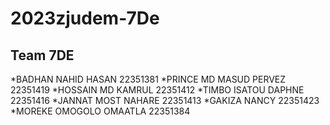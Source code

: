 # 2023zjudem-7De
## Team 7DE
*BADHAN NAHID HASAN 22351381
*PRINCE MD MASUD PERVEZ 22351419
*HOSSAIN MD KAMRUL  22351412
*TIMBO ISATOU DAPHNE 22351416
*JANNAT MOST NAHARE 22351413
*GAKIZA NANCY  22351423
*MOREKE OMOGOLO OMAATLA 22351384
